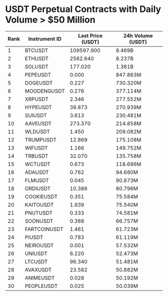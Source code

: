 # USDT Perpetual Contracts with Daily Volume > $50 Million

| Rank | Instrument ID | Last Price (USDT) | 24h Volume (USDT) |
|------|---------------|-------------------|-------------------|
| 1 | BTCUSDT | 109597.900 | 8.469B |
| 2 | ETHUSDT | 2562.640 | 8.237B |
| 3 | SOLUSDT | 177.020 | 1.381B |
| 4 | PEPEUSDT | 0.000 | 847.863M |
| 5 | DOGEUSDT | 0.227 | 730.320M |
| 6 | MOODENGUSDT | 0.276 | 377.114M |
| 7 | XRPUSDT | 2.346 | 277.552M |
| 8 | HYPEUSDT | 39.873 | 270.939M |
| 9 | SUIUSDT | 3.613 | 230.481M |
| 10 | AAVEUSDT | 273.370 | 214.858M |
| 11 | WLDUSDT | 1.450 | 209.082M |
| 12 | TRUMPUSDT | 12.869 | 175.108M |
| 13 | WIFUSDT | 1.166 | 149.752M |
| 14 | TRBUSDT | 32.070 | 135.758M |
| 15 | WCTUSDT | 0.673 | 118.696M |
| 16 | ADAUSDT | 0.762 | 94.680M |
| 17 | FLMUSDT | 0.045 | 90.873M |
| 18 | ORDIUSDT | 10.386 | 80.796M |
| 19 | COOKIEUSDT | 0.351 | 75.584M |
| 20 | KAITOUSDT | 1.939 | 75.540M |
| 21 | PNUTUSDT | 0.333 | 74.581M |
| 22 | SOONUSDT | 0.388 | 66.757M |
| 23 | FARTCOINUSDT | 1.461 | 61.723M |
| 24 | PIUSDT | 0.783 | 61.119M |
| 25 | NEIROUSDT | 0.001 | 57.532M |
| 26 | UNIUSDT | 6.220 | 52.473M |
| 27 | LTCUSDT | 96.340 | 51.481M |
| 28 | AVAXUSDT | 23.582 | 50.882M |
| 29 | ANIMEUSDT | 0.028 | 50.192M |
| 30 | PEOPLEUSDT | 0.025 | 50.039M |

